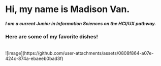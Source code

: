 # Hi, my name is Madison Van. 
##### I am a current Junior in Information Sciences on the HCI/UX pathway. 
### Here are some of my favorite dishes! 
<br>
![image](https://github.com/user-attachments/assets/0808f864-a07e-424c-874a-ebaeeb0bad3f)

